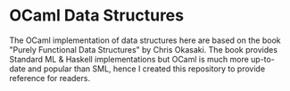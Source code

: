 # OCaml Data Structures

The OCaml implementation of data structures here are based on the book "Purely Functional Data Structures" by Chris Okasaki. The book provides Standard ML & Haskell implementations but OCaml is much more up-to-date and popular than SML, hence I created this repository to provide reference for readers.
